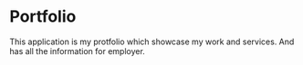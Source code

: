 # Portfolio

This application is my protfolio which showcase my work and services. And has all the information for employer.